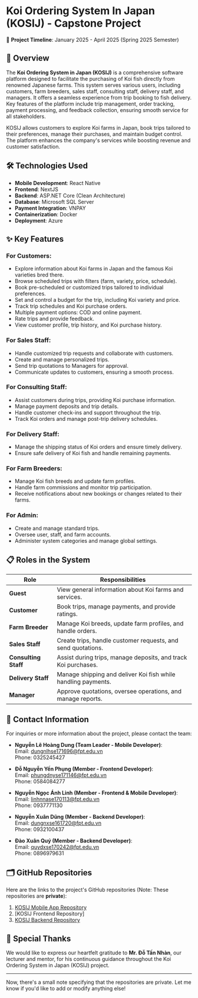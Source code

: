 # Koi Ordering System In Japan (KOSIJ) - Capstone Project

📅 **Project Timeline**: January 2025 - April 2025 (Spring 2025 Semester)

## 📖 Overview
The **Koi Ordering System in Japan (KOSIJ)** is a comprehensive software platform designed to facilitate the purchasing of Koi fish directly from renowned Japanese farms. This system serves various users, including customers, farm breeders, sales staff, consulting staff, delivery staff, and managers. It offers a seamless experience from trip booking to fish delivery. Key features of the platform include trip management, order tracking, payment processing, and feedback collection, ensuring smooth service for all stakeholders.

KOSIJ allows customers to explore Koi farms in Japan, book trips tailored to their preferences, manage their purchases, and maintain budget control. The platform enhances the company's services while boosting revenue and customer satisfaction.

## 🛠 Technologies Used
- **Mobile Development**: React Native
- **Frontend**: NextJS
- **Backend**: ASP.NET Core (Clean Architecture)
- **Database**: Microsoft SQL Server
- **Payment Integration**: VNPAY
- **Containerization**: Docker
- **Deployment**: Azure

## ✨ Key Features

### For Customers:
- Explore information about Koi farms in Japan and the famous Koi varieties bred there.
- Browse scheduled trips with filters (farm, variety, price, schedule).
- Book pre-scheduled or customized trips tailored to individual preferences.
- Set and control a budget for the trip, including Koi variety and price.
- Track trip schedules and Koi purchase orders.
- Multiple payment options: COD and online payment.
- Rate trips and provide feedback.
- View customer profile, trip history, and Koi purchase history.

### For Sales Staff:
- Handle customized trip requests and collaborate with customers.
- Create and manage personalized trips.
- Send trip quotations to Managers for approval.
- Communicate updates to customers, ensuring a smooth process.

### For Consulting Staff:
- Assist customers during trips, providing Koi purchase information.
- Manage payment deposits and trip details.
- Handle customer check-ins and support throughout the trip.
- Track Koi orders and manage post-trip delivery schedules.

### For Delivery Staff:
- Manage the shipping status of Koi orders and ensure timely delivery.
- Ensure safe delivery of Koi fish and handle remaining payments.

### For Farm Breeders:
- Manage Koi fish breeds and update farm profiles.
- Handle farm commissions and monitor trip participation.
- Receive notifications about new bookings or changes related to their farms.

### For Admin:
- Create and manage standard trips.
- Oversee user, staff, and farm accounts.
- Administer system categories and manage global settings.

## 📋 Roles in the System

| Role              | Responsibilities |
|-------------------|-----------------|
| **Guest**         | View general information about Koi farms and services. |
| **Customer**      | Book trips, manage payments, and provide ratings. |
| **Farm Breeder**  | Manage Koi breeds, update farm profiles, and handle orders. |
| **Sales Staff**   | Create trips, handle customer requests, and send quotations. |
| **Consulting Staff** | Assist during trips, manage deposits, and track Koi purchases. |
| **Delivery Staff** | Manage shipping and deliver Koi fish while handling payments. |
| **Manager**       | Approve quotations, oversee operations, and manage reports. |

## 📧 Contact Information
For inquiries or more information about the project, please contact the team:

- **Nguyễn Lê Hoàng Dung (Team Leader - Mobile Developer)**:  
  Email: dungnlhse171696@fpt.edu.vn  
  Phone: 0325245427  

- **Đỗ Nguyễn Yến Phụng (Member - Frontend Developer)**:  
  Email: phungdnyse171146@fpt.edu.vn  
  Phone: 0584084277  

- **Nguyễn Ngọc Ánh Linh (Member - Frontend & Mobile Developer)**:  
  Email: linhnnase170113@fpt.edu.vn  
  Phone: 0937771130  

- **Nguyễn Xuân Dũng (Member - Backend Developer)**:  
  Email: dungnxse161720@fpt.edu.vn  
  Phone: 0932100437  

- **Đào Xuân Quý (Member - Backend Developer)**:  
  Email: quydxse170242@fpt.edu.vn  
  Phone: 0896979631

## 🗂 GitHub Repositories

Here are the links to the project's GitHub repositories (Note: These repositories are **private**):

1. [KOSIJ Mobile App Repository](https://github.com/KOSIJ-SEP490/KOSIJ_SEP490_APP)
2. [KOSIJ Frontend Repository]
3. [KOSIJ Backend Repository](https://github.com/KOSIJ-SEP490/KOSIJ_SEP490_BE)

## 🙏 Special Thanks
We would like to express our heartfelt gratitude to **Mr. Đỗ Tấn Nhàn**, our lecturer and mentor, for his continuous guidance throughout the Koi Ordering System in Japan (KOSIJ) project.

---

Now, there's a small note specifying that the repositories are private. Let me know if you'd like to add or modify anything else!
